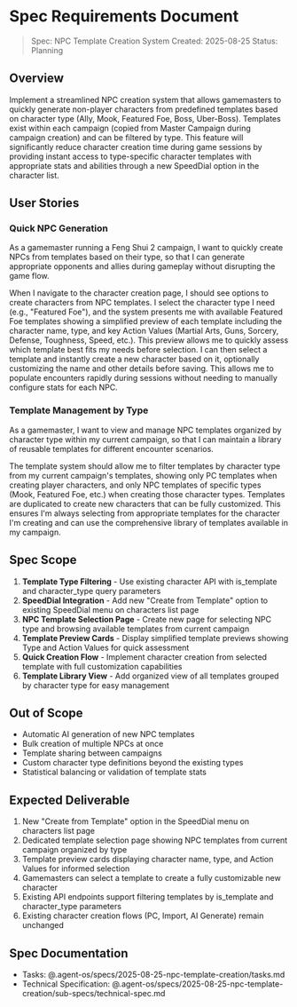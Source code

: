 # Spec Requirements Document

> Spec: NPC Template Creation System
> Created: 2025-08-25
> Status: Planning

## Overview

Implement a streamlined NPC creation system that allows gamemasters to quickly generate non-player characters from predefined templates based on character type (Ally, Mook, Featured Foe, Boss, Uber-Boss). Templates exist within each campaign (copied from Master Campaign during campaign creation) and can be filtered by type. This feature will significantly reduce character creation time during game sessions by providing instant access to type-specific character templates with appropriate stats and abilities through a new SpeedDial option in the character list.

## User Stories

### Quick NPC Generation

As a gamemaster running a Feng Shui 2 campaign, I want to quickly create NPCs from templates based on their type, so that I can generate appropriate opponents and allies during gameplay without disrupting the game flow.

When I navigate to the character creation page, I should see options to create characters from NPC templates. I select the character type I need (e.g., "Featured Foe"), and the system presents me with available Featured Foe templates showing a simplified preview of each template including the character name, type, and key Action Values (Martial Arts, Guns, Sorcery, Defense, Toughness, Speed, etc.). This preview allows me to quickly assess which template best fits my needs before selection. I can then select a template and instantly create a new character based on it, optionally customizing the name and other details before saving. This allows me to populate encounters rapidly during sessions without needing to manually configure stats for each NPC.

### Template Management by Type

As a gamemaster, I want to view and manage NPC templates organized by character type within my current campaign, so that I can maintain a library of reusable templates for different encounter scenarios.

The template system should allow me to filter templates by character type from my current campaign's templates, showing only PC templates when creating player characters, and only NPC templates of specific types (Mook, Featured Foe, etc.) when creating those character types. Templates are duplicated to create new characters that can be fully customized. This ensures I'm always selecting from appropriate templates for the character I'm creating and can use the comprehensive library of templates available in my campaign.

## Spec Scope

1. **Template Type Filtering** - Use existing character API with is_template and character_type query parameters
2. **SpeedDial Integration** - Add new "Create from Template" option to existing SpeedDial menu on characters list page
3. **NPC Template Selection Page** - Create new page for selecting NPC type and browsing available templates from current campaign
4. **Template Preview Cards** - Display simplified template previews showing Type and Action Values for quick assessment
5. **Quick Creation Flow** - Implement character creation from selected template with full customization capabilities
6. **Template Library View** - Add organized view of all templates grouped by character type for easy management

## Out of Scope

- Automatic AI generation of new NPC templates
- Bulk creation of multiple NPCs at once
- Template sharing between campaigns
- Custom character type definitions beyond the existing types
- Statistical balancing or validation of template stats

## Expected Deliverable

1. New "Create from Template" option in the SpeedDial menu on characters list page
2. Dedicated template selection page showing NPC templates from current campaign organized by type
3. Template preview cards displaying character name, type, and Action Values for informed selection
4. Gamemasters can select a template to create a fully customizable new character
5. Existing API endpoints support filtering templates by is_template and character_type parameters
6. Existing character creation flows (PC, Import, AI Generate) remain unchanged

## Spec Documentation

- Tasks: @.agent-os/specs/2025-08-25-npc-template-creation/tasks.md
- Technical Specification: @.agent-os/specs/2025-08-25-npc-template-creation/sub-specs/technical-spec.md
